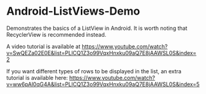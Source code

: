 # Android-ListViews-Demo

Demonstrates the basics of a ListView in Android. It is worth noting that RecyclerView is recommended instead.

A video tutorial is available at https://www.youtube.com/watch?v=SwQEZa02E0E&list=PLlCQ1Z3o99VqxHnxku09aQ7E8jAAWSL0S&index=2

If you want different types of rows to be displayed in the list, an extra tutorial is available here: https://www.youtube.com/watch?v=ww6pAl0qG4A&list=PLlCQ1Z3o99VqxHnxku09aQ7E8jAAWSL0S&index=5
